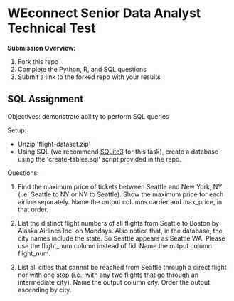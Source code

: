 # WEconnect Senior Data Analyst Technical Test

**Submission Overview:**  
1. Fork this repo
2. Complete the Python, R, and SQL questions
3. Submit a link to the forked repo with your results 



## SQL Assignment

Objectives: demonstrate ability to perform SQL queries

Setup:
- Unzip 'flight-dataset.zip'
- Using SQL (we recommend [SQLite3](https://www.sqlite.org/index.html) for this task), create a database using the 'create-tables.sql' script provided in the repo. 

Questions:
1. Find the maximum price of tickets between Seattle and New York, NY (i.e. Seattle to NY or NY to Seattle). Show the maximum price for each airline separately. Name the output columns carrier and max_price, in that order.

 
2. List the distinct flight numbers of all flights from Seattle to Boston by Alaska Airlines Inc. on Mondays. Also notice that, in the database, the city names include the state. So Seattle appears as Seattle WA. Please use the flight_num column instead of fid. Name the output column flight_num.

3. List all cities that cannot be reached from Seattle through a direct flight nor with one stop (i.e., with any two flights that go through an intermediate city). Name the output column city. Order the output ascending by city.

 


